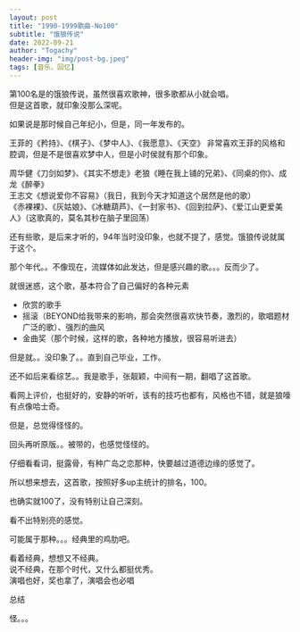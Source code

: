 ```yaml
---
layout: post
title: "1990-1999歌曲-No100"
subtitle: "饿狼传说"
date: 2022-09-21
author: "Togachy"
header-img: "img/post-bg.jpeg"
tags: [音乐、回忆]
---
```


第100名是的饿狼传说，虽然很喜欢歌神，很多歌都从小就会唱。  
但是这首歌，就印象没那么深呢。

如果说是那时候自己年纪小，但是，同一年发布的。  

王菲的《矜持》、《棋子》、《梦中人》、《我愿意》、《天空》
非常喜欢王菲的风格和腔调，但是不是很喜欢梦中人，但是小时侯就有那个印象。

周华健《刀剑如梦》、《其实不想走》老狼《睡在我上铺的兄弟》、《同桌的你》、成龙《醉拳》  
王志文《想说爱你不容易》（我日，我到今天才知道这个居然是他的歌）  
《赤裸裸》、《灰姑娘》、《冰糖葫芦》、《一封家书》、《回到拉萨》、《爱江山更爱美人》（这歌真的，莫名其秒在脑子里回荡）

还有些歌，是后来才听的，94年当时没印象，也就不提了，感觉。饿狼传说就属于这个。

那个年代。。不像现在，流媒体如此发达，但是感兴趣的歌。。。反而少了。

就很迷惑，这个歌，基本符合了自己偏好的各种元素

* 欣赏的歌手
* 摇滚（BEYOND给我带来的影响，那会突然很喜欢快节奏，激烈的，歌唱题材广泛的歌）、强烈的曲风
* 金曲奖（那个时候，这样的歌，各种地方播放，很容易听进去）

但是就。。没印象了。。直到自己毕业，工作。

还不如后来看综艺。。我是歌手，张靓颖，中间有一期，翻唱了这首歌。

看网上评价，也挺好的，安静的听听，该有的技巧也都有，风格也不错，就是狼嚎有点像哈士奇。

但是，总觉得怪怪的。

回头再听原版。。被带的，也感觉怪怪的。

仔细看看词，挺露骨，有种广岛之恋那种，快要越过道德边缘的感觉了。

所以想来想去，这首歌，按照好多up主统计的排名，100。

也确实就100了，没有特别让自己深刻。

看不出特别亮的感觉。

可能属于那种。。。经典里的鸡肋吧。

看着经典，想想又不经典。  
说不经典，在那个时代，又什么都挺优秀。  
演唱也好，奖也拿了，演唱会也必唱

总结

怪。。。
